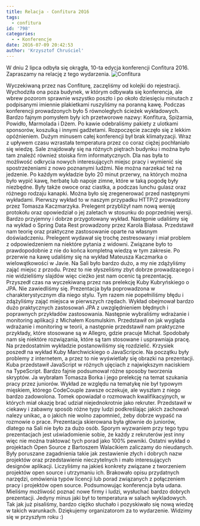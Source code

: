 ```yaml
---
title: Relacja - Confitura 2016
tags:
  - confitura
id: '798'
categories:
  - - Konferencje
date: 2016-07-09 20:42:53
author: 'Krzysztof Chruściel'
---
```


W dniu 2 lipca odbyła się okrągła, 10-ta edycja konferencji Confitura 2016. Zapraszamy na relację z tego wydarzenia. ![Confitura](http://codecouple.pl/wp-content/uploads/2016/07/DSC_0373.jpg)
<!-- more -->
Wyczekiwaną przez nas Confiturę, zaczęliśmy od kolejki do rejestracji. Wychodziła ona poza budynek, w którym odbywała się konferencja, ale wbrew pozorom sprawnie wszystko poszło i po około dziesięciu minutach z podpisanymi imiennie plakietkami ruszyliśmy na poranną kawę. Podczas konferencji prowadzonych było 5 równoległych ścieżek wykładowych. Bardzo fajnym pomysłem były ich przetworowe nazwy: Konfitura, Spiżarnia, Powidło, Marmolada i Dżem. Po kawie odebraliśmy pakiety z ulotkami sponsorów, koszulką i innymi gadżetami. Rozpoczęcie zaczęło się z lekkim  opóźnieniem. Dużym minusem całej konferencji był brak klimatyzacji. Wraz z upływem czasu wzrastała temperatura przez co coraz ciężej pochłaniało się wiedzę. Sale znajdowały się na różnych piętrach budynku i można było tam znaleźć również stoiska firm informatycznych. Dla nas była to możliwość odkrycia nowych interesujących miejsc pracy i wymienić się spostrzeżeniami z nowo poznanymi ludźmi. Nie można narzekać też na jedzenie. Po każdym wykładzie było 20 minut przerwy, na których można było wypić kawę, herbatę lub napoje zimne, które w taką pogodę były niezbędne. Były także owoce oraz ciastka, a podczas lunchu gulasz oraz różnego rodzaju kanapki. Można było się zregenerować przed następnymi wykładami. Pierwszy wykład to w naszym przypadku HTTP/2 prowadzony przez Tomasza Kaczmarzyka. Prelegent przybliżył nam nową wersję protokołu oraz opowiedział o jej zaletach w stosunku do poprzedniej wersji. Bardzo przyjemny i dobrze przygotowany wykład. Następnie udaliśmy się na wykład o Spring Data Rest prowadzony przez Karola Białasa. Przedstawił nam teorię oraz praktyczne zastosowanie oparte na własnym doświadczeniu. Prelegent wydawał się trochę zestresowany i miał problem z odpowiedzeniem na niektóre pytania z widowni. Związane było to prawdopodobnie z nie do końca kompletną wiedzą w tym zakresie. Po przerwie na kawę udaliśmy się na wykład Mateusza Kaczmarka o wielowątkowości w Javie. Na Sali było bardzo dużo, a my nie zdążyliśmy zająć miejsc z przodu. Przez to nie słyszeliśmy zbyt dobrze prowadzącego i nie widzieliśmy slajdów więc cieżko jest nam ocenic tą prezentację. Przyszedł czas na wyczekiwaną przez nas prelekcję Kuby Kubryńskiego o JPA. Nie zawiedliśmy się. Prezentacja była poprowadzona w charakterystycznym dla niego stylu. Tym razem nie popełniliśmy błędu i zdążyliśmy zająć miejsca w pierwszych rzędach. Wykład obejmował bardzo dużo praktycznych zastosowań JPA z uwzględnieniem błędnych i poprawnych przykładów zastosowania. Następnie wybraliśmy wdrażanie i monitoring aplikacji z Michałem Kosmulskim. Przedstawił on jak wygląda wdrażanie i monitoring w teorii, a następnie przedstawił nam praktyczne przykłady, które stosowane są w Allegro, gdzie pracuje Michał. Spodobały nam się niektóre rozwiązania, które są tam stosowane i usprawniaja pracę. Na przedostatnim wykładzie postanowiliśmy się rozdzielić.  Krzysiek poszedł na wykład Kuby Marchwickiego o JavaScripcie. Na początku były problemy z internetem, a przez to nie wyświetlały się obrazki na prezentacji. Kuba przedstawił JavaScript w różnych ujęciach z największym naciskiem na TypeScript. Bardzo fajnie podsumował różne sposoby tworzenia skryptów. Ja wybrałam Tomasza Borka i jego prelekcję na temat szukania pracy przez juniorów. Wykład ze względu na tematykę nie był typowym mięskiem, którego CodeCouple zawsze oczekuje, ale wyszłam z niego bardzo zadowolona. Tomek opowiadał o rozmowach kwalifikacyjnych, w których miał okazję brać udział niejednokrotnie jako rekruter. Przedstawił w ciekawy i zabawny sposób różne typy ludzi podkreślając jakich zachowań nalezy unikac, a o jakich nie wolno zapomnieć, żeby dobrze wypaść na rozmowie o prace. Prezentacja skierowana była głównie do juniorów, dlatego na Sali nie było za dużo osób. Sporym wyzwaniem przy tego typu prezentacjach jest uświadomienie sobie, że każdy z rekruterów jest inny więc nie można traktować tych porad jako 100% pewniki. Ostatni wykład o projektach Open Source z Bartoszem Walacikiem zaliczamy do nieudanych. Były poruszane zagadnienia takie jak zestawienie złych i dobrych nazw projektów oraz przedstawienie nieczytelnych i mało interesujących designów aplikacji. Liczyliśmy na jakieś konkrety związane z tworzeniem projektów open source i utrzymaniu ich. Brakowało opisu przydatnych narzędzi, omówienia typów licencji lub porad związanych z połączeniem pracy i projektów open source. Podsumowując konferencja była udana. Mieliśmy możliwość poznać nowe firmy i ludzi, wysłuchać bardzo dobrych prezentacji. Jedyny minus jaki był to temperatura w salach wykladowych. Tak jak już pisaliśmy, bardzo ciężko słuchało i pozyskiwało się nową wiedzę w takich warunkach. Dziękujemy organizatorom za to wydarzenie. Widzimy się w przyszłym roku :)